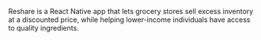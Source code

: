 Reshare is a React Native app that lets grocery stores sell excess inventory at a discounted price, while helping lower-income individuals have access to quality ingredients.
